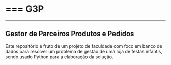 ===
G3P
===
--------------------------------------
Gestor de Parceiros Produtos e Pedidos
--------------------------------------
Este repositório é fruto de um projeto de faculdade com foco em banco de dados para resolver um problema de gestão de uma loja de festas infantis, sendo usado Python para a elaboração da solução. 